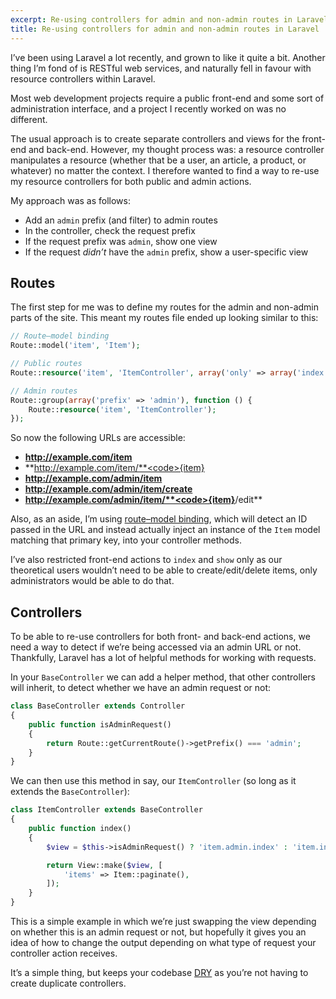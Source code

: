 ```yaml
---
excerpt: Re-using controllers for admin and non-admin routes in Laravel.
title: Re-using controllers for admin and non-admin routes in Laravel
---
```

I’ve been using Laravel a lot recently, and grown to like it quite a bit.
Another thing I’m fond of is RESTful web services, and naturally fell in favour with resource controllers within Laravel.

Most web development projects require a public front-end and some sort of administration interface, and a project I recently worked on was no different.

The usual approach is to create separate controllers and views for the front-end and back-end.
However, my thought process was: a resource controller manipulates a resource (whether that be a user, an article, a product, or whatever) no matter the context.
I therefore wanted to find a way to re-use my resource controllers for both public and admin actions.

My approach was as follows:

* Add an `admin` prefix (and filter) to admin routes
* In the controller, check the request prefix
* If the request prefix was `admin`, show one view
* If the request _didn’t_ have the `admin` prefix, show a user-specific view

## Routes
The first step for me was to define my routes for the admin and non-admin parts of the site.
This meant my routes file ended up looking similar to this:

```php
// Route–model binding
Route::model('item', 'Item');

// Public routes
Route::resource('item', 'ItemController', array('only' => array('index', 'show')));

// Admin routes
Route::group(array('prefix' => 'admin'), function () {
    Route::resource('item', 'ItemController');
});
```

So now the following URLs are accessible:

* **http://example.com/item**
* **http://example.com/item/**<code>{item}</code>
* **http://example.com/admin/item**
* **http://example.com/admin/item/create**
* **http://example.com/admin/item/**<code>{item}</code>**/edit**

Also, as an aside, I’m using [route–model binding][1], which will detect an ID passed in the URL and instead actually inject an instance of the `Item` model matching that primary key, into your controller methods.

I’ve also restricted front-end actions to `index` and `show` only as our theoretical users wouldn’t need to be able to create/edit/delete items,
only administrators would be able to do that.

## Controllers
To be able to re-use controllers for both front- and back-end actions, we need a way to detect if we’re being accessed via an admin URL or not.
Thankfully, Laravel has a lot of helpful methods for working with requests.

In your `BaseController` we can add a helper method, that other controllers will inherit, to detect whether we have an admin request or not:

```php
class BaseController extends Controller
{
    public function isAdminRequest()
    {
        return Route::getCurrentRoute()->getPrefix() === 'admin';
    }
}
```

We can then use this method in say, our `ItemController` (so long as it extends the `BaseController`):

```php
class ItemController extends BaseController
{
    public function index()
    {
        $view = $this->isAdminRequest() ? 'item.admin.index' : 'item.index';

        return View::make($view, [
            'items' => Item::paginate(),
        ]);
    }
}
```
This is a simple example in which we’re just swapping the view depending on whether this is an admin request or not,
but hopefully it gives you an idea of how to change the output depending on what type of request your controller action receives.

It’s a simple thing, but keeps your codebase [DRY][2] as you’re not having to create duplicate controllers.

[1]: http://laravel.com/docs/routing#route-model-binding
[2]: http://en.wikipedia.org/wiki/Don't_repeat_yourself
